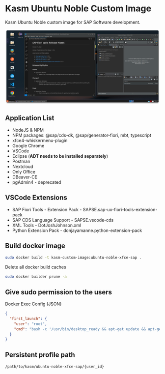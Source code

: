 # Kasm Ubuntu Noble Custom Image 
Kasm Ubuntu Noble custom image for SAP Software development. 

![screenshot-1](https://github.com/alimert801/kasm-ubuntu-sap-dev-image/blob/main/src/screenshots/screenshot-1.png?raw=true)

## Application List

* NodeJS & NPM
* NPM packages: @sap/cds-dk, @sap/generator-fiori, mbt, typescript
* xfce4-whiskermenu-plugin
* Google Chrome
* VSCode
* Eclipse (**ADT needs to be installed separately**)
* Postman
* Nextcloud
* Only Office
* DBeaver-CE
* pgAdmin4 - deprecated

## VSCode Extensions

* SAP Fiori Tools - Extension Pack - SAPSE.sap-ux-fiori-tools-extension-pack
* SAP CDS Language Support - SAPSE.vscode-cds
* XML Tools - DotJoshJohnson.xml
* Python Extension Pack - donjayamanne.python-extension-pack 

## Build docker image

```zsh
sudo docker build -t kasm-custom-image:ubuntu-noble-xfce-sap .
```

Delete all docker build caches
```zsh
sudo docker builder prune -a
```

## Give sudo permission to the users

Docker Exec Config (JSON)
```json
{
  "first_launch": {
    "user": "root",
    "cmd": "bash -c '/usr/bin/desktop_ready && apt-get update && apt-get install -y sudo && echo \"kasm-user  ALL=(ALL) NOPASSWD: ALL\" >> /etc/sudoers'"
  }
}
```

## Persistent profile path
```plain
/path/to/kasm/ubuntu-noble-xfce-sap/{user_id}
```
